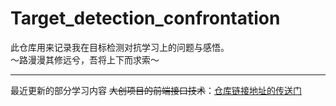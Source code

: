 # Target_detection_confrontation
此仓库用来记录我在目标检测对抗学习上的问题与感悟。<br>
～路漫漫其修远兮，吾将上下而求索～

***

最近更新的部分学习内容 ~~大创项目的前端接口技术~~：[仓库链接地址的传送门](https://git.acwing.com/swift/kob)

